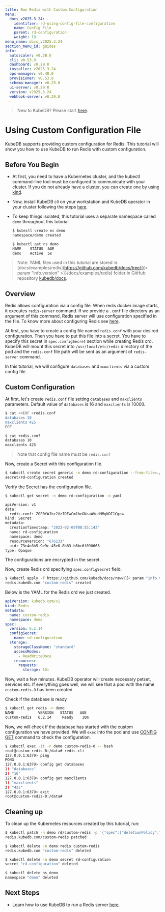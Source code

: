 ```yaml
---
title: Run Redis with Custom Configuration
menu:
  docs_v2025.3.24:
    identifier: rd-using-config-file-configuration
    name: Config File
    parent: rd-configuration
    weight: 10
menu_name: docs_v2025.3.24
section_menu_id: guides
info:
  autoscaler: v0.38.0
  cli: v0.53.0
  dashboard: v0.29.0
  installer: v2025.3.24
  ops-manager: v0.40.0
  provisioner: v0.53.0
  schema-manager: v0.29.0
  ui-server: v0.29.0
  version: v2025.3.24
  webhook-server: v0.29.0
---
```


> New to KubeDB? Please start [here](/docs/v2025.3.24/README).

# Using Custom Configuration File

KubeDB supports providing custom configuration for Redis. This tutorial will show you how to use KubeDB to run Redis with custom configuration.

## Before You Begin

- At first, you need to have a Kubernetes cluster, and the kubectl command-line tool must be configured to communicate with your cluster. If you do not already have a cluster, you can create one by using [kind](https://kind.sigs.k8s.io/docs/user/quick-start/).

- Now, install KubeDB cli on your workstation and KubeDB operator in your cluster following the steps [here](/docs/v2025.3.24/setup/README).

- To keep things isolated, this tutorial uses a separate namespace called `demo` throughout this tutorial.

  ```bash
  $ kubectl create ns demo
  namespace/demo created

  $ kubectl get ns demo
  NAME    STATUS  AGE
  demo    Active  5s
  ```

> Note: YAML files used in this tutorial are stored in [docs/examples/redis](https://github.com/kubedb/docs/tree/{{< param "info.version" >}}/docs/examples/redis) folder in GitHub repository [kubedb/docs](https://github.com/kubedb/docs).

## Overview

Redis allows configuration via a config file. When redis docker image starts, it executes `redis-server` command. If we provide a `.conf` file directory as an argument of this command, Redis server will use configuration specified in the file. To know more about configuring Redis see [here](https://redis.io/topics/config).

At first, you have to create a config file named `redis.conf` with your desired configuration. Then you have to put this file into a [secret](https://kubernetes.io/docs/concepts/configuration/secret/). You have to specify this secret in `spec.configSecret` section while creating Redis crd. KubeDB will mount this secret into `/usr/local/etc/redis` directory of the pod and the `redis.conf` file path will be sent as an argument of `redis-server` command.

In this tutorial, we will configure `databases` and `maxclients` via a custom config file. 

## Custom Configuration

At first, let's create `redis.conf` file setting `databases` and `maxclients` parameters. Default value of `databases` is 16 and `maxclients` is 10000.

```bash
$ cat <<EOF >redis.conf
databases 10
maxclients 425
EOF

$ cat redis.conf
databases 10
maxclients 425
```

> Note that config file name must be `redis.conf`

Now, create a Secret with this configuration file. 

```bash
$ kubectl create secret generic -n demo rd-configuration --from-file=./redis.conf
secret/rd-configuration created
```

Verify the Secret has the configuration file.

```bash
$ kubectl get secret -n demo rd-configuration -o yaml

apiVersion: v1
data:
  redis.conf: ZGF0YWJhc2VzIDEwCm1heGNsaWVudHMgNDI1Cgo=
kind: Secret
metadata:
  creationTimestamp: "2023-02-06T08:55:14Z"
  name: rd-configuration
  namespace: demo
  resourceVersion: "676133"
  uid: 73c4e8b5-9e9c-45e6-8b83-b6bc6f090663
type: Opaque
```

The configurations are encrypted in the secret.

Now, create Redis crd specifying `spec.configSecret` field.

```bash
$ kubectl apply -f https://github.com/kubedb/docs/raw/{{< param "info.version" >}}/docs/examples/redis/custom-config/redis-custom.yaml
redis.kubedb.com "custom-redis" created
```

Below is the YAML for the Redis crd we just created.

```yaml
apiVersion: kubedb.com/v1
kind: Redis
metadata:
  name: custom-redis
  namespace: demo
spec:
  version: 6.2.14
  configSecret:
    name: rd-configuration
  storage:
    storageClassName: "standard"
    accessModes:
      - ReadWriteOnce
    resources:
      requests:
        storage: 1Gi
```

Now, wait a few minutes. KubeDB operator will create necessary petset, services etc. If everything goes well, we will see that a pod with the name `custom-redis-0` has been created.


Check if the database is ready

```bash
$ kubectl get redis -n demo
NAME           VERSION   STATUS   AGE
custom-redis   6.2.14     Ready    10m
```


Now, we will check if the database has started with the custom configuration we have provided. We will `exec` into the pod and use [CONFIG GET](https://redis.io/commands/config-get) command to check the configuration.

```bash
$ kubectl exec -it -n demo custom-redis-0 -- bash
root@custom-redis-0:/data# redis-cli
127.0.0.1:6379> ping
PONG
127.0.0.1:6379> config get databases
1) "databases"
2) "10"
127.0.0.1:6379> config get maxclients
1) "maxclients"
2) "425"
127.0.0.1:6379> exit
root@custom-redis-0:/data# 
```

## Cleaning up

To clean up the Kubernetes resources created by this tutorial, run:

```bash
$ kubectl patch -n demo rd/custom-redis -p '{"spec":{"deletionPolicy":"WipeOut"}}' --type="merge"
redis.kubedb.com/custom-redis patched

$ kubectl delete -n demo redis custom-redis
redis.kubedb.com "custom-redis" deleted

$ kubectl delete -n demo secret rd-configuration
secret "rd-configuration" deleted

$ kubectl delete ns demo
namespace "demo" deleted
```

## Next Steps

- Learn how to use KubeDB to run a Redis server [here](/docs/v2025.3.24/guides/redis/README).
